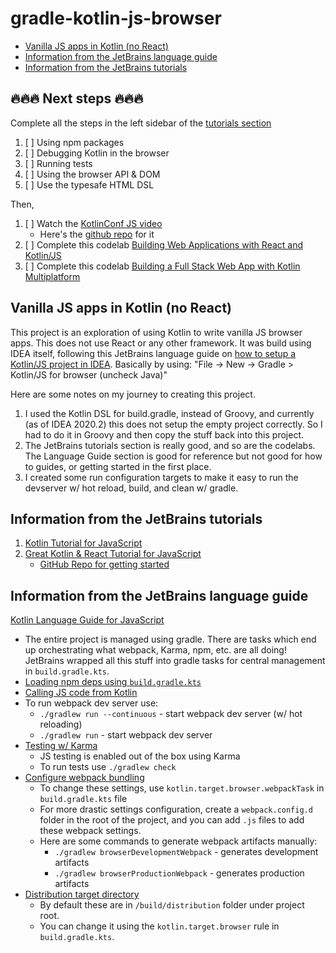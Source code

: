 # gradle-kotlin-js-browser

<!-- START doctoc generated TOC please keep comment here to allow auto update -->
<!-- DON'T EDIT THIS SECTION, INSTEAD RE-RUN doctoc TO UPDATE -->

- [Vanilla JS apps in Kotlin (no React)](#vanilla-js-apps-in-kotlin-no-react)
- [Information from the JetBrains language guide](#information-from-the-jetbrains-language-guide)
- [Information from the JetBrains tutorials](#information-from-the-jetbrains-tutorials)

<!-- END doctoc generated TOC please keep comment here to allow auto update -->

## 🔥🔥🔥 Next steps 🔥🔥🔥

Complete all the steps in the left sidebar of the
[tutorials section](https://kotlinlang.org/docs/tutorials/javascript/dev-server-continuous-compilation.html)

1. [ ] Using npm packages
2. [ ] Debugging Kotlin in the browser
3. [ ] Running tests
4. [ ] Using the browser API & DOM
5. [ ] Use the typesafe HTML DSL

Then,

1. [ ] Watch the [KotlinConf JS video](https://www.youtube.com/watch?v=L4DRD9eWKXo)
   - Here's the [github repo](https://github.com/kotlin-hands-on/web-app-react-kotlin-js-gradle) for it
2. [ ] Complete this codelab
       [Building Web Applications with React and Kotlin/JS](https://play.kotlinlang.org/hands-on/Building%20Web%20Applications%20with%20React%20and%20Kotlin%20JS/01_Introduction)
3. [ ] Complete this codelab
       [Building a Full Stack Web App with Kotlin Multiplatform ](https://play.kotlinlang.org/hands-on/Full%20Stack%20Web%20App%20with%20Kotlin%20Multiplatform/01_Introduction?_ga=2.164377407.1871836875.1596324376-857316911.1593315987)

## Vanilla JS apps in Kotlin (no React)

This project is an exploration of using Kotlin to write vanilla JS browser apps. This does not use React or any other
framework. It was build using IDEA itself, following this JetBrains language guide on
[how to setup a Kotlin/JS project in IDEA](https://kotlinlang.org/docs/reference/js-project-setup.html#configuring-test-task).
Basically by using: "File -> New -> Gradle > Kotlin/JS for browser (uncheck Java)"

Here are some notes on my journey to creating this project.

1. I used the Kotlin DSL for build.gradle, instead of Groovy, and currently (as of IDEA 2020.2) this does not setup the
   empty project correctly. So I had to do it in Groovy and then copy the stuff back into this project.
2. The JetBrains tutorials section is really good, and so are the codelabs. The Language Guide section is good for
   reference but not good for how to guides, or getting started in the first place.
3. I created some run configuration targets to make it easy to run the devserver w/ hot reload, build, and clean w/
   gradle.

## Information from the JetBrains tutorials

1. [Kotlin Tutorial for JavaScript](https://kotlinlang.org/docs/tutorials/javascript/setting-up.html)
2. [Great Kotlin & React Tutorial for JavaScript](https://play.kotlinlang.org/hands-on/Building%20Web%20Applications%20with%20React%20and%20Kotlin%20JS/02_Setting_up)
   - [GitHub Repo for getting started](https://github.com/kotlin-hands-on/web-app-react-kotlin-js-gradle/tree/master)

## Information from the JetBrains language guide

[Kotlin Language Guide for JavaScript](https://kotlinlang.org/docs/reference/js-project-setup.html)

- The entire project is managed using gradle. There are tasks which end up orchestrating what webpack, Karma, npm, etc.
  are all doing! JetBrains wrapped all this stuff into gradle tasks for central management in `build.gradle.kts`.
- [Loading npm deps using `build.gradle.kts`](https://kotlinlang.org/docs/reference/js-project-setup.html#npm-dependencies)
- [Calling JS code from Kotlin](https://kotlinlang.org/docs/reference/js-interop.html)
- To run webpack dev server use:
  - `./gradlew run --continuous` - start webpack dev server (w/ hot reloading)
  - `./gradlew run` - start webpack dev server
- [Testing w/ Karma](https://kotlinlang.org/docs/reference/js-project-setup.html#configuring-test-task)
  - JS testing is enabled out of the box using Karma
  - To run tests use `./gradlew check`
- [Configure webpack bundling](https://kotlinlang.org/docs/reference/js-project-setup.html#configuring-webpack-bundling)
  - To change these settings, use `kotlin.target.browser.webpackTask` in `build.gradle.kts` file
  - For more drastic settings configuration, create a `webpack.config.d` folder in the root of the project, and you can
    add `.js` files to add these webpack settings.
  - Here are some commands to generate webpack artifacts manually:
    - `./gradlew browserDevelopmentWebpack` - generates development artifacts
    - `./gradlew browserProductionWebpack` - generates production artifacts
- [Distribution target directory](https://kotlinlang.org/docs/reference/js-project-setup.html#distribution-target-directory)
  - By default these are in `/build/distribution` folder under project root.
  - You can change it using the `kotlin.target.browser` rule in `build.gradle.kts`.
